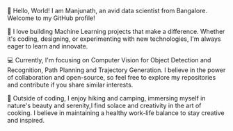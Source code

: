 👋 Hello, World! I am Manjunath, an avid data scientist from Bangalore. Welcome to my GitHub profile!

🚀 I love building Machine Learning projects that make a difference. Whether it's coding, designing, or experimenting with new technologies, I'm always eager to learn and innovate.

💻 Currently, I'm focusing on Computer Vision for Object Detection and Recognition, Path Planning and Trajectory Generation. I believe in the power of collaboration and open-source, so feel free to explore my repositories and contribute if you share similar interests.

🌱 Outside of coding, I enjoy hiking and camping, immersing myself in nature's beauty and serenity,I find solace and creativity in the art of cooking. I believe in maintaining a healthy work-life balance to stay creative and inspired.

